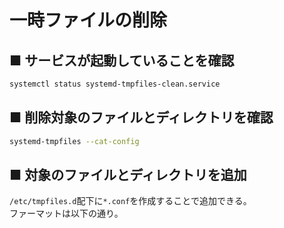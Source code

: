 # 一時ファイルの削除
## ■ サービスが起動していることを確認
```sh
systemctl status systemd-tmpfiles-clean.service
```
## ■ 削除対象のファイルとディレクトリを確認
```sh
systemd-tmpfiles --cat-config
```

## ■ 対象のファイルとディレクトリを追加
`/etc/tmpfiles.d`配下に`*.conf`を作成することで追加できる。  
ファーマットは以下の通り。
